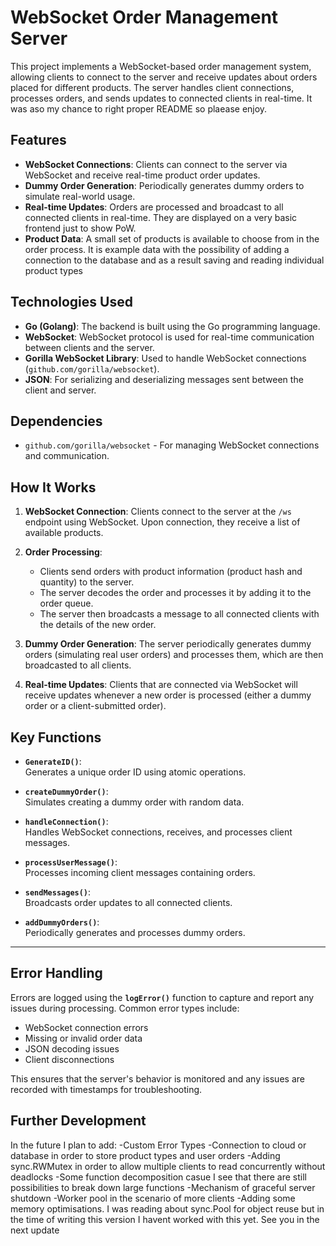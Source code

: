 # WebSocket Order Management Server

This project implements a WebSocket-based order management system, allowing clients to connect to the server and receive updates about orders placed for different products. The server handles client connections, processes orders, and sends updates to connected clients in real-time. It was aso my chance to right proper README so plaease enjoy.

## Features
- **WebSocket Connections**: Clients can connect to the server via WebSocket and receive real-time product order updates.
- **Dummy Order Generation**: Periodically generates dummy orders to simulate real-world usage.
- **Real-time Updates**: Orders are processed and broadcast to all connected clients in real-time. They are displayed on a very basic frontend just to show PoW.
- **Product Data**: A small set of products is available to choose from in the order process. It is example data with the possibility of adding a connection to the database and as a result saving and reading individual product types

## Technologies Used
- **Go (Golang)**: The backend is built using the Go programming language.
- **WebSocket**: WebSocket protocol is used for real-time communication between clients and the server.
- **Gorilla WebSocket Library**: Used to handle WebSocket connections (`github.com/gorilla/websocket`).
- **JSON**: For serializing and deserializing messages sent between the client and server.

## Dependencies
- `github.com/gorilla/websocket` - For managing WebSocket connections and communication.


## How It Works

1. **WebSocket Connection**: 
   Clients connect to the server at the `/ws` endpoint using WebSocket. Upon connection, they receive a list of available products.

2. **Order Processing**: 
   - Clients send orders with product information (product hash and quantity) to the server.
   - The server decodes the order and processes it by adding it to the order queue.
   - The server then broadcasts a message to all connected clients with the details of the new order.

3. **Dummy Order Generation**: 
   The server periodically generates dummy orders (simulating real user orders) and processes them, which are then broadcasted to all clients.

4. **Real-time Updates**: 
   Clients that are connected via WebSocket will receive updates whenever a new order is processed (either a dummy order or a client-submitted order).

## Key Functions

- **`GenerateID()`**:  
  Generates a unique order ID using atomic operations.

- **`createDummyOrder()`**:  
  Simulates creating a dummy order with random data.

- **`handleConnection()`**:  
  Handles WebSocket connections, receives, and processes client messages.

- **`processUserMessage()`**:  
  Processes incoming client messages containing orders.

- **`sendMessages()`**:  
  Broadcasts order updates to all connected clients.

- **`addDummyOrders()`**:  
  Periodically generates and processes dummy orders.

---

## Error Handling

Errors are logged using the **`logError()`** function to capture and report any issues during processing. Common error types include:

- WebSocket connection errors
- Missing or invalid order data
- JSON decoding issues
- Client disconnections

This ensures that the server's behavior is monitored and any issues are recorded with timestamps for troubleshooting.

## Further Development

In the future I plan to add: 
-Custom Error Types
-Connection to cloud or database in order to store product types and user orders
-Adding sync.RWMutex in order to allow multiple clients to read concurrently without deadlocks
-Some function decomposition casue I see that there are still possibilities to break down large functions
-Mechanism of graceful server shutdown
-Worker pool in the scenario of more clients
-Adding some memory optimisations. I was reading about sync.Pool for object reuse but in the time of writing this version I havent worked with this yet. See you in the next update

